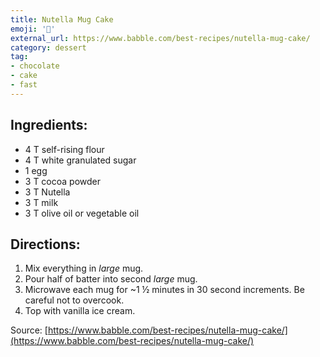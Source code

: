 ```yaml
---
title: Nutella Mug Cake
emoji: '🎂'
external_url: https://www.babble.com/best-recipes/nutella-mug-cake/
category: dessert
tag:
- chocolate
- cake
- fast
---
```


## Ingredients:
- 4 T self-rising flour
- 4 T white granulated sugar
- 1 egg
- 3 T cocoa powder
- 3 T Nutella
- 3 T milk
- 3 T olive oil or vegetable oil

## Directions:
1. Mix everything in *large* mug.
2. Pour half of batter into second *large* mug.
3. Microwave each mug for ~1 ½ minutes in 30 second increments. Be careful not to overcook.
4. Top with vanilla ice cream.

Source: [https://www.babble.com/best-recipes/nutella-mug-cake/](https://www.babble.com/best-recipes/nutella-mug-cake/)
